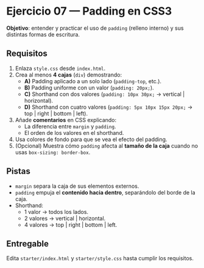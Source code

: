 # Ejercicio 07 — Padding en CSS3

**Objetivo**: entender y practicar el uso de `padding` (relleno interno) y sus distintas formas de escritura.

## Requisitos

1. Enlaza `style.css` desde `index.html`.
2. Crea al menos **4 cajas** (`div`) demostrando:
   - **A)** Padding aplicado a un solo lado (`padding-top`, etc.).
   - **B)** Padding uniforme con un valor (`padding: 20px;`).
   - **C)** Shorthand con dos valores (`padding: 10px 30px;` → vertical | horizontal).
   - **D)** Shorthand con cuatro valores (`padding: 5px 10px 15px 20px;` → top | right | bottom | left).
3. Añade **comentarios** en CSS explicando:
   - La diferencia entre `margin` y `padding`.
   - El orden de los valores en el shorthand.
4. Usa colores de fondo para que se vea el efecto del padding.
5. (Opcional) Muestra cómo `padding` afecta al **tamaño de la caja** cuando no usas `box-sizing: border-box`.

## Pistas

- `margin` separa la caja de sus elementos externos.
- `padding` empuja el **contenido hacia dentro**, separándolo del borde de la caja.
- Shorthand:
  - 1 valor → todos los lados.
  - 2 valores → vertical | horizontal.
  - 4 valores → top | right | bottom | left.

## Entregable

Edita `starter/index.html` y `starter/style.css` hasta cumplir los requisitos.
